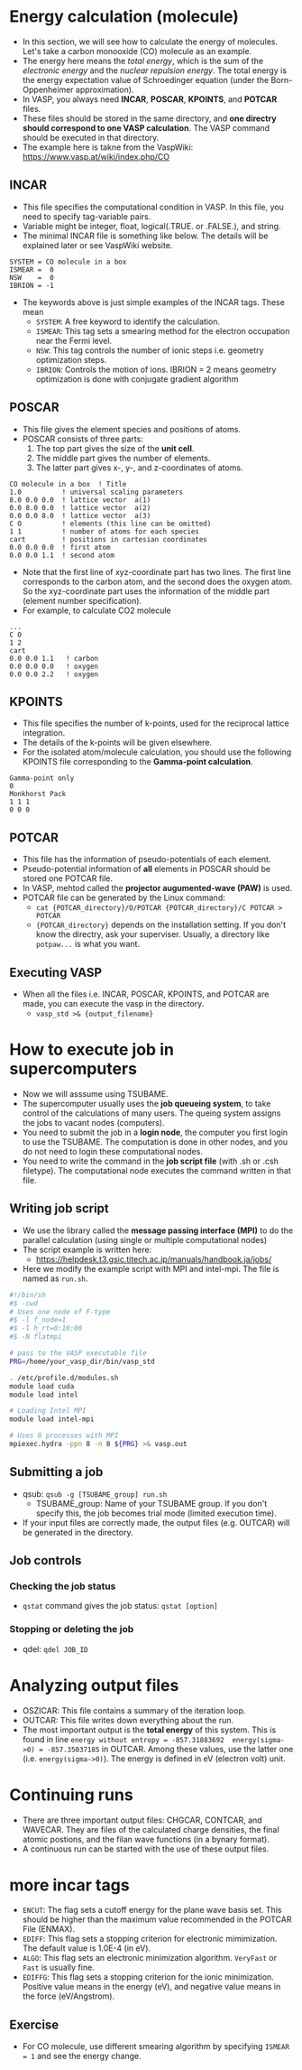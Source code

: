 # Energy calculation (molecule)
* In this section, we will see how to calculate the energy of molecules. Let's take a carbon monooxide (CO) molecule as an example.
* The energy here means the *total energy*, which is the sum of the *electronic energy* and the *nuclear repulsion energy*. The total energy is the energy expectation value of Schroedinger equation (under the Born-Oppenheimer approximation).
* In VASP, you always need **INCAR**, **POSCAR**, **KPOINTS**, and **POTCAR** files.
* These files should be stored in the same directory, and **one directry should correspond to one VASP calculation**. The VASP command should be executed in that directory.
* The example here is takne from the VaspWiki: https://www.vasp.at/wiki/index.php/CO

## INCAR
* This file specifies the computational condition in VASP. In this file, you need to specify tag-variable pairs.
* Variable might be integer, float, logical(.TRUE. or .FALSE.), and string.
* The minimal INCAR file is something like below. The details will be explained later or see VaspWiki website.
```
SYSTEM = CO molecule in a box
ISMEAR =  0
NSW    =  0
IBRION = -1
```
* The keywords above is just simple examples of the INCAR tags. These mean
    + `SYSTEM`: A free keyword to identify the calculation.
    + `ISMEAR`: This tag sets a smearing method for the electron occupation near the Fermi level.
    + `NSW`: This tag controls the number of ionic steps i.e. geometry optimization steps.
    + `IBRION`: Controls the motion of ions. IBRION = 2 means geometry optimization is done with conjugate gradient algorithm

## POSCAR
* This file gives the element species and positions of atoms.
* POSCAR consists of three parts:
    1. The top part gives the size of the **unit cell**.
    2. The middle part gives the number of elements.
    3. The latter part gives x-, y-, and z-coordinates of atoms.
```
CO molecule in a box  ! Title
1.0          ! universal scaling parameters
8.0 0.0 0.0  ! lattice vector  a(1)
0.0 8.0 0.0  ! lattice vector  a(2)
0.0 0.0 8.0  ! lattice vector  a(3)
C O          ! elements (this line can be omitted)
1 1          ! number of atoms for each species
cart         ! positions in cartesian coordinates
0.0 0.0 0.0  ! first atom
0.0 0.0 1.1  ! second atom
```
* Note that the first line of xyz-coordinate part has two lines. The first line corresponds to the carbon atom, and the second does the oxygen atom. So the xyz-coordinate part uses the information of the middle part (element number specification).
* For example, to calculate CO2 molecule
```
...
C O
1 2
cart
0.0 0.0 1.1   ! carbon
0.0 0.0 0.0   ! oxygen
0.0 0.0 2.2   ! oxygen
```

## KPOINTS
* This file specifies the number of k-points, used for the reciprocal lattice integration.
* The details of the k-points will be given elsewhere.
* For the isolated atom/molecule calculation, you should use the following KPOINTS file corresponding to the **Gamma-point calculation**.
```
Gamma-point only
0
Monkhorst Pack
1 1 1
0 0 0
```


## POTCAR
* This file has the information of pseudo-potentials of each element.
* Pseudo-potential information of **all** elements in POSCAR should be stored one POTCAR file.
* In VASP, mehtod called the **projector augumented-wave (PAW)** is used.
* POTCAR file can be generated by the Linux command:
    + `cat {POTCAR_directory}/O/POTCAR {POTCAR_directory}/C POTCAR > POTCAR`
    + `{POTCAR_directory}` depends on the installation setting. If you don't know the directry, ask your superviser. Usually, a directory like `potpaw...` is what you want.

## Executing VASP
* When all the files i.e. INCAR, POSCAR, KPOINTS, and POTCAR are made, you can execute the vasp in the directory.
    + `vasp_std >& {output_filename}`

# How to execute job in supercomputers
* Now we will asssume using TSUBAME.
* The supercomputer usually uses the **job queueing system**, to take control of the calculations of many users. The queing system assigns the jobs to vacant nodes (computers).
* You need to submit the job in a **login node**, the computer you first login to use the TSUBAME. The computation is done in other nodes, and you do not need to login these computational nodes.
* You need to write the command in the **job script file** (with .sh or .csh filetype). The computational node executes the command written in that file.

## Writing job script
* We use the library called the **message passing interface (MPI)** to do the parallel calculation (using single or multiple computational nodes)
* The script example is written here:
    + https://helpdesk.t3.gsic.titech.ac.jp/manuals/handbook.ja/jobs/
* Here we modify the example script with MPI and intel-mpi. The file is named as `run.sh`.
```bash
#!/bin/sh
#$ -cwd
# Uses one node of F-type
#$ -l f_node=1
#$ -l h_rt=0:10:00
#$ -N flatmpi

# pass to the VASP executable file
PRG=/home/your_vasp_dir/bin/vasp_std

. /etc/profile.d/modules.sh
module load cuda
module load intel

# Loading Intel MPI
module load intel-mpi

# Uses 8 processes with MPI
mpiexec.hydra -ppn 8 -n 8 ${PRG} >& vasp.out
```

## Submitting a job
* qsub: `qsub -g [TSUBAME_group] run.sh`
    + TSUBAME_group: Name of your TSUBAME group. If you don't specify this, the job becomes trial mode (limited execution time).
* If your input files are correctly made, the output files (e.g. OUTCAR) will be generated in the directory.

## Job controls
### Checking the job status
* `qstat` command gives the job status: `qstat [option]`

### Stopping or deleting the job
* qdel: `qdel JOB_ID`

# Analyzing output files
* OSZICAR: This file contains a summary of the iteration loop.
* OUTCAR: This file writes down everything about the run.
* The most important output is the **total energy** of this system.
  This is found in line `energy without entropy = -857.31883692  energy(sigma->0) = -857.35037185` in OUTCAR. Among these values, use the latter one (i.e. `energy(sigma->0)`). The energy is defined in eV (electron volt) unit.

# Continuing runs
* There are three important output files: CHGCAR, CONTCAR, and WAVECAR. They are files of the calculated charge densities, the final atomic postions, and the filan wave functions (in a bynary format).
* A continuous run can be started with the use of these output files.

# more incar tags
* `ENCUT`: The flag sets a cutoff energy for the plane wave basis set. This should be higher than the maximum value recommended in the POTCAR File (ENMAX).
* `EDIFF`: This flag sets a stopping criterion for electronic mimimization. The default value is 1.0E-4 (in eV).
* `ALGO`: This flag sets an electronic minimization algorithm. `VeryFast` or `Fast` is usually fine.
* `EDIFFG`: This flag sets a stopping criterion for the ionic minimization. Positive value means in the energy (eV), and negative value means in the force (eV/Angstrom).

## Exercise
* For CO molecule, use different smearing algorithm by specifying `ISMEAR = 1` and see the energy change.
